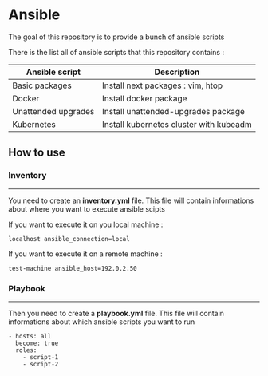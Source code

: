 # Ansible

The goal of this repository is to provide a bunch of ansible scripts

There is the list all of ansible scripts that this repository contains :

| Ansible script | Description |
|----------------|-------------|
| Basic packages | Install next packages : vim, htop |
| Docker | Install docker package |
| Unattended upgrades | Install unattended-upgrades package |
| Kubernetes | Install kubernetes cluster with kubeadm |

## How to use

### Inventory

---

You need to create an **inventory.yml** file. This file will contain informations about where you want to execute ansible scipts

If you want to execute it on you local machine :

```
localhost ansible_connection=local
```

If you want to execute it on a remote machine :

```
test-machine ansible_host=192.0.2.50
```

### Playbook

---

Then you need to create a **playbook.yml** file. This file will contain informations about which ansible scripts you want to run

```
- hosts: all
  become: true
  roles:
    - script-1
    - script-2
```